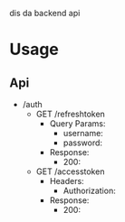 dis da backend api

# Usage

## Api

* /auth
  * GET /refreshtoken
    * Query Params:
      * username: <username>
      * password: <password>
    * Response:
      * 200: <refresh token>
  * GET /accesstoken
    * Headers:
      * Authorization: <Refresh Token>
    * Response:
      * 200: <access token>

